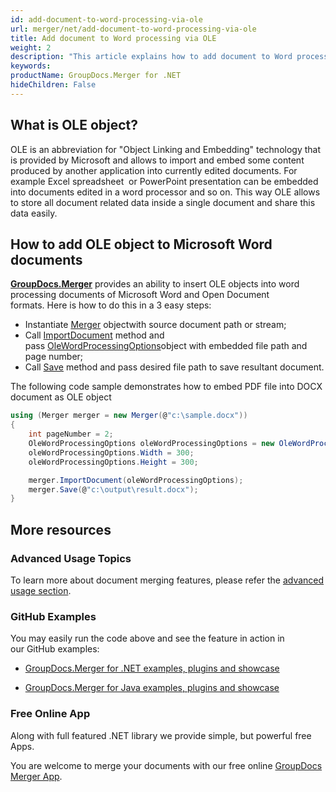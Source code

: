 ```yaml
---
id: add-document-to-word-processing-via-ole
url: merger/net/add-document-to-word-processing-via-ole
title: Add document to Word processing via OLE
weight: 2
description: "This article explains how to add document to Word processing via OLE with GroupDocs.Merger within your .NET applications."
keywords: 
productName: GroupDocs.Merger for .NET
hideChildren: False
---
```

## What is OLE object?

OLE is an abbreviation for "Object Linking and Embedding" technology that is provided by Microsoft and allows to import and embed some content produced by another application into currently edited documents. For example Excel spreadsheet  or PowerPoint presentation can be embedded into documents edited in a word processor and so on. This way OLE allows to store all document related data inside a single document and share this data easily.

## How to add OLE object to Microsoft Word documents

**[GroupDocs.Merger](https://products.groupdocs.com/merger/net)** provides an ability to insert OLE objects into word processing documents of Microsoft Word and Open Document formats. Here is how to do this in a 3 easy steps:

*   Instantiate [Merger](https://apireference.groupdocs.com/net/merger/groupdocs.merger/merger) objectwith source document path or stream;
*   Call [ImportDocument](https://apireference.groupdocs.com/net/merger/groupdocs.merger/merger/methods/importdocument) method and pass [OleWordProcessingOptions](https://apireference.groupdocs.com/net/merger/groupdocs.merger.domain.options/olewordprocessingoptions)object with embedded file path and page number;
*   Call [Save](https://apireference.groupdocs.com/net/merger/groupdocs.merger.merger/save/methods/1) method and pass desired file path to save resultant document.

The following code sample demonstrates how to embed PDF file into DOCX document as OLE object

```csharp
using (Merger merger = new Merger(@"c:\sample.docx"))
{
	int pageNumber = 2;
	OleWordProcessingOptions oleWordProcessingOptions = new OleWordProcessingOptions(@"c:\embedded.pdf", pageNumber);
	oleWordProcessingOptions.Width = 300;
	oleWordProcessingOptions.Height = 300;

    merger.ImportDocument(oleWordProcessingOptions);
    merger.Save(@"c:\output\result.docx");
}

```

## More resources

### Advanced Usage Topics 

To learn more about document merging features, please refer the [advanced usage section](Add%2Bdocument%2Bto%2BWord%2Bprocessing%2Bvia%2BOLE.html).

### GitHub Examples 

You may easily run the code above and see the feature in action in our GitHub examples:

*   [GroupDocs.Merger for .NET examples, plugins and showcase](https://github.com/groupdocs-merger/GroupDocs.Merger-for-.NET)
    
*   [GroupDocs.Merger for Java examples, plugins and showcase](https://github.com/groupdocs-merger/GroupDocs.Merger-for-Java)
    

### Free Online App 

Along with full featured .NET library we provide simple, but powerful free Apps.

You are welcome to merge your documents with our free online [GroupDocs Merger App](https://products.groupdocs.app/merger).
